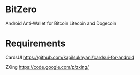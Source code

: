 BitZero
=======

Android Anti-Wallet for Bitcoin Litecoin and Dogecoin

Requirements
=====

CardsUI
https://github.com/kapilsukhyani/cardsui-for-android

ZXing
https://code.google.com/p/zxing/
